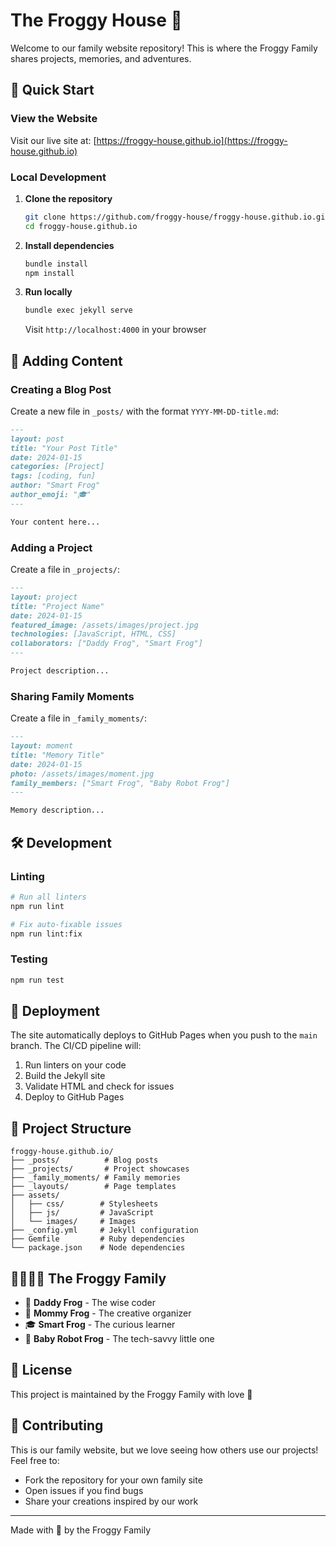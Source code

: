 # The Froggy House 🐸

Welcome to our family website repository! This is where the Froggy Family shares projects, memories, and adventures.

## 🌟 Quick Start

### View the Website

Visit our live site at: [https://froggy-house.github.io](https://froggy-house.github.io)

### Local Development

1. **Clone the repository**

   ```bash
   git clone https://github.com/froggy-house/froggy-house.github.io.git
   cd froggy-house.github.io
   ```

2. **Install dependencies**

   ```bash
   bundle install
   npm install
   ```

3. **Run locally**

   ```bash
   bundle exec jekyll serve
   ```

   Visit `http://localhost:4000` in your browser

## 📝 Adding Content

### Creating a Blog Post

Create a new file in `_posts/` with the format `YYYY-MM-DD-title.md`:

```markdown
---
layout: post
title: "Your Post Title"
date: 2024-01-15
categories: [Project]
tags: [coding, fun]
author: "Smart Frog"
author_emoji: "🎓"
---

Your content here...
```

### Adding a Project

Create a file in `_projects/`:

```markdown
---
layout: project
title: "Project Name"
date: 2024-01-15
featured_image: /assets/images/project.jpg
technologies: [JavaScript, HTML, CSS]
collaborators: ["Daddy Frog", "Smart Frog"]
---

Project description...
```

### Sharing Family Moments

Create a file in `_family_moments/`:

```markdown
---
layout: moment
title: "Memory Title"
date: 2024-01-15
photo: /assets/images/moment.jpg
family_members: ["Smart Frog", "Baby Robot Frog"]
---

Memory description...
```

## 🛠️ Development

### Linting

```bash
# Run all linters
npm run lint

# Fix auto-fixable issues
npm run lint:fix
```

### Testing

```bash
npm run test
```

## 🚀 Deployment

The site automatically deploys to GitHub Pages when you push to the `main` branch. The CI/CD pipeline will:

1. Run linters on your code
2. Build the Jekyll site
3. Validate HTML and check for issues
4. Deploy to GitHub Pages

## 📁 Project Structure

```text
froggy-house.github.io/
├── _posts/          # Blog posts
├── _projects/       # Project showcases
├── _family_moments/ # Family memories
├── _layouts/        # Page templates
├── assets/
│   ├── css/        # Stylesheets
│   ├── js/         # JavaScript
│   └── images/     # Images
├── _config.yml     # Jekyll configuration
├── Gemfile         # Ruby dependencies
└── package.json    # Node dependencies
```

## 👨‍👩‍👧‍👦 The Froggy Family

- 🐸 **Daddy Frog** - The wise coder
- 🌸 **Mommy Frog** - The creative organizer
- 🎓 **Smart Frog** - The curious learner
- 🤖 **Baby Robot Frog** - The tech-savvy little one

## 📄 License

This project is maintained by the Froggy Family with love 💚

## 🤝 Contributing

This is our family website, but we love seeing how others use our projects! Feel free to:

- Fork the repository for your own family site
- Open issues if you find bugs
- Share your creations inspired by our work

---

Made with 💚 by the Froggy Family
